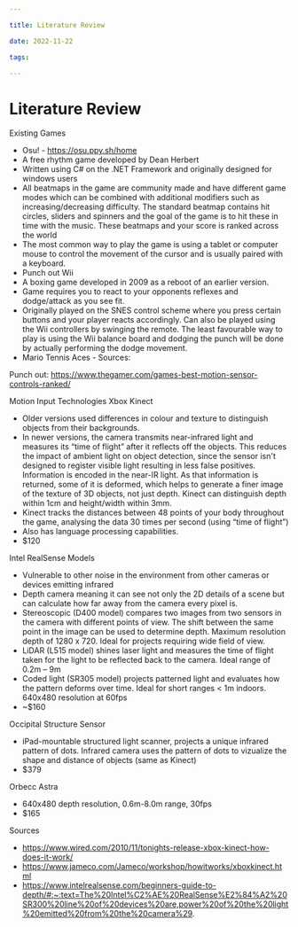 ```yaml
---

title: Literature Review

date: 2022-11-22

tags:

---
```

# Literature Review

Existing Games
- Osu! - https://osu.ppy.sh/home
- A free rhythm game developed by Dean Herbert 
- Written using C# on the .NET Framework and originally designed for windows users
- All beatmaps in the game are community made and have different game modes which can be combined with additional modifiers such as increasing/decreasing difficulty. The standard beatmap contains hit circles, sliders and spinners and the goal of the game is to hit these in time with the music. These beatmaps and your score is ranked across the world 
- The most common way to play the game is using a tablet or computer mouse to control the movement of the cursor and is usually paired with a keyboard.
- Punch out Wii 
- A boxing game developed in 2009 as a reboot of an earlier version. 
- Game requires you to react to your opponents reflexes and dodge/attack as you see fit.
- Originally played on the SNES control scheme where you press certain buttons and your player reacts accordingly. Can also be played using the Wii controllers by swinging the remote. The least favourable way to play is using the Wii balance board and dodging the punch will be done by actually performing the dodge movement. 
- Mario Tennis Aces - 
Sources: 

Punch out: 
https://www.thegamer.com/games-best-motion-sensor-controls-ranked/

Motion Input Technologies
Xbox Kinect
- Older versions used differences in colour and texture to distinguish objects from their backgrounds.
- In newer versions, the camera transmits near-infrared light and measures its “time of flight” after it reflects off the objects. This reduces the impact of ambient light on object detection, since the sensor isn't designed to register visible light resulting in less false positives. Information is encoded in the near-IR light. As that information is returned, some of it is deformed, which helps to generate a finer image of the texture of 3D objects, not just depth. Kinect can distinguish depth within 1cm and height/width within 3mm. 
- Kinect tracks the distances between 48 points of your body throughout the game, analysing the data 30 times per second (using “time of flight”)
- Also has language processing capabilities.
- $120

Intel RealSense Models
- Vulnerable to other noise in the environment from other cameras or devices emitting infrared
- Depth camera meaning it can see not only the 2D details of a scene but can calculate how far away from the camera every pixel is.
- Stereoscopic (D400 model) compares two images from two sensors in the camera with different points of view. The shift between the same point in the image can be used to determine depth. Maximum resolution depth of 1280 x 720. Ideal for projects requiring wide field of view.
- LiDAR (L515 model) shines laser light and measures the time of flight taken for the light to be reflected back to the camera. Ideal range of 0.2m – 9m
- Coded light (SR305 model) projects patterned light and evaluates how the pattern deforms over time.  Ideal for short ranges < 1m indoors. 640x480 resolution at 60fps
- ~$160

Occipital Structure Sensor
- iPad-mountable structured light scanner, projects a unique infrared pattern of dots. Infrared camera uses the pattern of dots to vizualize the shape and distance of objects (same as Kinect)
- $379

Orbecc Astra
- 640x480 depth resolution, 0.6m-8.0m range, 30fps 
- $165

Sources
- https://www.wired.com/2010/11/tonights-release-xbox-kinect-how-does-it-work/ 
- https://www.jameco.com/Jameco/workshop/howitworks/xboxkinect.html 
- https://www.intelrealsense.com/beginners-guide-to-depth/#:~:text=The%20Intel%C2%AE%20RealSense%E2%84%A2%20SR300%20line%20of%20devices%20are,power%20of%20the%20light%20emitted%20from%20the%20camera%29. 
